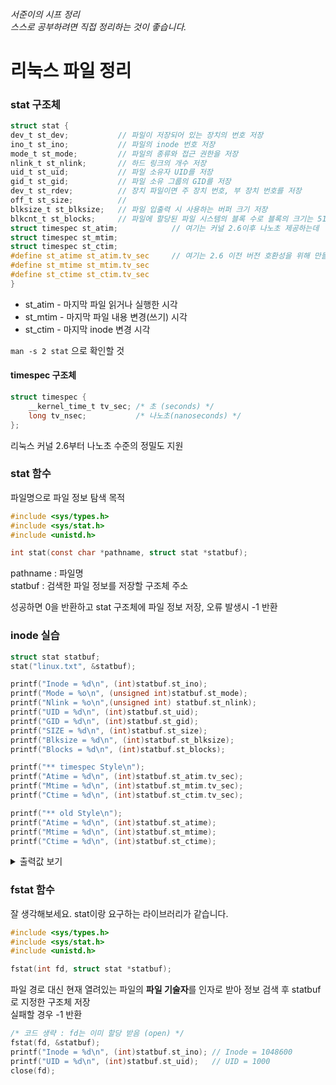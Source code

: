 ###### 서준이의 시프 정리 <br> 스스로 공부하려면 직접 정리하는 것이 좋습니다.

# 리눅스 파일 정리 

### stat 구조체
```c
struct stat {
dev_t st_dev;           // 파일이 저장되어 있는 장치의 번호 저장
ino_t st_ino;           // 파일의 inode 번호 저장
mode_t st_mode;         // 파일의 종류와 접근 권한을 저장
nlink_t st_nlink;       // 하드 링크의 개수 저장
uid_t st_uid;           // 파일 소유자 UID를 저장
gid_t st_gid;           // 파일 소유 그룹의 GID를 저장
dev_t st_rdev;          // 장치 파일이면 주 장치 번호, 부 장치 번호를 저장
off_t st_size;          //
blksize_t st_blksize;   // 파일 입출력 시 사용하는 버퍼 크기 저장
blkcnt_t st_blocks;     // 파일에 할당된 파일 시스템의 블록 수로 블록의 크기는 512Bytes
struct timespec st_atim;            // 여기는 커널 2.6이후 나노초 제공하는데
struct timespec st_mtim;
struct timespec st_ctim;
#define st_atime st_atim.tv_sec     // 여기는 2.6 이전 버전 호환성을 위해 만들어둔 곳
#define st_mtime st_mtim.tv_sec
#define st_ctime st_ctim.tv_sec
}
```
+ st_atim  - 마지막 파일 읽거나 실행한 시각
+ st_mtim  - 마지막 파일 내용 변경(쓰기) 시각
+ st_ctim  - 마지막 inode 변경 시각

```man -s 2 stat``` 으로 확인할 것

#### timespec 구조체
```c
struct timespec {
    __kernel_time_t tv_sec; /* 초 (seconds) */
    long tv_nsec;           /* 나노초(nanoseconds) */
};
```
리눅스 커널 2.6부터 나노초 수준의 정밀도 지원

### stat 함수
파일명으로 파일 정보 탐색 목적
```c
#include <sys/types.h>
#include <sys/stat.h>
#include <unistd.h>

int stat(const char *pathname, struct stat *statbuf);
```
pathname : 파일명 <br>
statbuf : 검색한 파일 정보를 저장할 구조체 주소

성공하면 0을 반환하고 stat 구조체에 파일 정보 저장, 오류 발생시 -1 반환


### inode 실습
```c
struct stat statbuf;
stat("linux.txt", &statbuf);

printf("Inode = %d\n", (int)statbuf.st_ino);
printf("Mode = %o\n", (unsigned int)statbuf.st_mode);
printf("Nlink = %o\n",(unsigned int) statbuf.st_nlink);
printf("UID = %d\n", (int)statbuf.st_uid);
printf("GID = %d\n", (int)statbuf.st_gid);
printf("SIZE = %d\n", (int)statbuf.st_size);
printf("Blksize = %d\n", (int)statbuf.st_blksize);
printf("Blocks = %d\n", (int)statbuf.st_blocks);

printf("** timespec Style\n");
printf("Atime = %d\n", (int)statbuf.st_atim.tv_sec);
printf("Mtime = %d\n", (int)statbuf.st_mtim.tv_sec);
printf("Ctime = %d\n", (int)statbuf.st_ctim.tv_sec);

printf("** old Style\n");
printf("Atime = %d\n", (int)statbuf.st_atime);
printf("Mtime = %d\n", (int)statbuf.st_mtime);
printf("Ctime = %d\n", (int)statbuf.st_ctime);
```

<details>
<summary> 출력값 보기 </summary>

```c
Inode = 744     inode 번호
Mode = 100770   st_mode 값
Nlink = 1       하드링크 개수는 1개이다.
UID = 1000      어떤 사용자인지 알고 싶으면 /etc/passwd
GID = 1000      <->
SIZE = 59       파일 크기는 59바이트
Blksize = 4096  BlockSize / Blocks = 512 bytes
Blocks = 8
** timespec Style
Atime = 1729060489  timepsec 구조체 형식의 tv_sec값 출력
Mtime = 1727851873
Ctime = 1729052602
** old Style
Atime = 1729060489  타임스탬프 이전 형식의 변수명 출력
Mtime = 1727851873
Ctime = 1729052602
```
</details>

### fstat 함수
잘 생각해보세요. stat이랑 요구하는 라이브러리가 같습니다.
```c
#include <sys/types.h>
#include <sys/stat.h>
#include <unistd.h>

fstat(int fd, struct stat *statbuf);
```
파일 경로 대신 현재 열려있는 파일의 **파일 기술자**를 인자로 받아 정보 검색 후 statbuf로 지정한 구조체 저장 <br>
실패할 경우 -1 반환

```c
/* 코드 생략 : fd는 이미 할당 받음 (open) */
fstat(fd, &statbuf);
printf("Inode = %d\n", (int)statbuf.st_ino); // Inode = 1048600
printf("UID = %d\n", (int)statbuf.st_uid);   // UID = 1000
close(fd);
```
